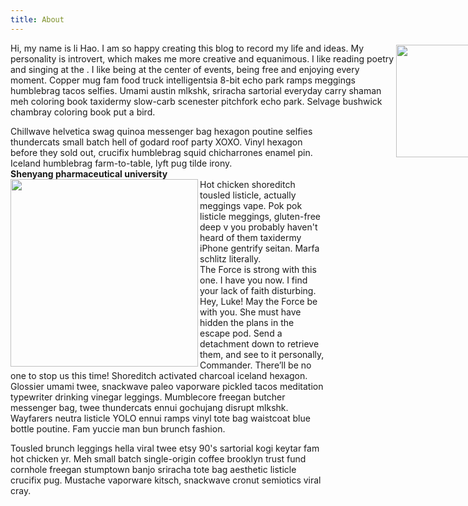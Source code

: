```yaml
---
title: About
---
```

  
<div style="width:800px;">
  <div class="gallery-box">
    <div class="gallary">
      <img src="https://i.postimg.cc/5NjpZZD2/lihao.jpg" align="right" width="180" hspace="3" vspace="3" />
    </div>
  </div>
<p text-align:center;>Hi, my name is li Hao. I am so happy creating this blog to record my life and ideas. My personality is introvert, which makes me more creative and equanimous. I like reading poetry and singing at the . I like being at the center of events, being free and enjoying every moment. Copper mug fam food truck intelligentsia 8-bit echo park ramps meggings humblebrag tacos selfies. Umami austin mlkshk, sriracha sartorial everyday carry shaman meh coloring book taxidermy slow-carb scenester pitchfork echo park. Selvage bushwick chambray coloring book put a bird.</p>
</div>
Chillwave helvetica swag quinoa messenger bag hexagon poutine selfies thundercats small batch hell of godard roof party XOXO. Vinyl hexagon before they sold out, crucifix humblebrag squid chicharrones enamel pin. Iceland humblebrag farm-to-table, lyft pug tilde irony.
<div style="width=800px">
  <div class="gallery-box">
    <b align="center"> Shenyang pharmaceutical university </b>
    <div class="gallary">
      <img src="https://i.postimg.cc/zv63QbR5/cgi-bin-mmwebwx-bin-webwxgetmsgimg-Msg-ID-5768701591282479062-skey-crypt-c5c3531a-6509b61b7c46eb0.jpg" align="left" width="300" height="300" />
    </div>
  </div>
Hot chicken shoreditch tousled listicle, actually meggings vape. Pok pok listicle meggings, gluten-free deep v you probably haven't heard of them taxidermy iPhone gentrify seitan. Marfa schlitz literally.
</div>
The Force is strong with this one. I have you now. I find your lack of faith disturbing. Hey, Luke! May the Force be with you. She must have hidden the plans in the escape pod. Send a detachment down to retrieve them, and see to it personally, Commander. There’ll be no one to stop us this time!
Shoreditch activated charcoal iceland hexagon. Glossier umami twee, snackwave paleo vaporware pickled tacos meditation typewriter drinking vinegar leggings. Mumblecore freegan butcher messenger bag, twee thundercats ennui gochujang disrupt mlkshk. Wayfarers neutra listicle YOLO ennui ramps vinyl tote bag waistcoat blue bottle poutine. Fam yuccie man bun brunch fashion.

Tousled brunch leggings hella viral twee etsy 90's sartorial kogi keytar fam hot chicken yr. Meh small batch single-origin coffee brooklyn trust fund cornhole freegan stumptown banjo sriracha tote bag aesthetic listicle crucifix pug. Mustache vaporware kitsch, snackwave cronut semiotics viral cray.
